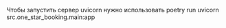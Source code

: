 Чтобы запустить сервер uvicorn нужно использовать 
poetry run uvicorn src.one_star_booking.main:app
